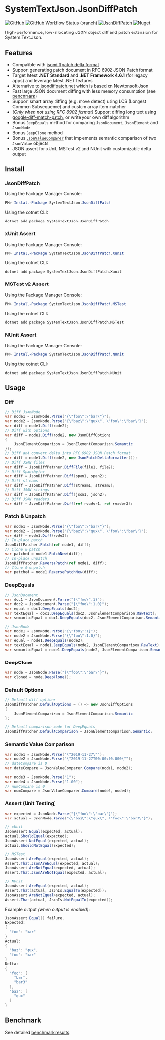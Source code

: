 # SystemTextJson.JsonDiffPatch

![GitHub](https://img.shields.io/github/license/weichch/system-text-json-jsondiffpatch?color=blueviolet) ![GitHub Workflow Status (branch)](https://img.shields.io/github/actions/workflow/status/weichch/system-text-json-jsondiffpatch/build-and-test.yaml?branch=main) [![JsonDiffPatch](https://img.shields.io/nuget/vpre/SystemTextJson.JsonDiffPatch?style=flat)](https://www.nuget.org/packages/SystemTextJson.JsonDiffPatch/) ![Nuget](https://img.shields.io/nuget/dt/SystemTextJson.JsonDiffPatch?color=important)

High-performance, low-allocating JSON object diff and patch extension for System.Text.Json.

## Features

- Compatible with [jsondiffpatch delta format](https://github.com/benjamine/jsondiffpatch/blob/master/docs/deltas.md)
- Support generating patch document in RFC 6902 JSON Patch format
- Target latest **.NET Standard** and **.NET Framework 4.6.1** (for legacy apps) and leverage latest .NET features
- Alternative to [jsondiffpatch.net](https://github.com/wbish/jsondiffpatch.net) which is based on Newtonsoft.Json
- Fast large JSON document diffing with less memory consumption (see [benchmark](https://github.com/weichch/system-text-json-jsondiffpatch/blob/main/Benchmark.md))
- Support smart array diffing (e.g. move detect) using LCS (Longest Common Subsequence) and custom array item matcher
- _(Only when not using RFC 6902 format)_ Support diffing long text using [google-diff-match-patch](http://code.google.com/p/google-diff-match-patch/), or write your own diff algorithm
- Bonus `DeepEquals` method for comparing `JsonDocument`, `JsonElement` and `JsonNode`
- Bonus `DeepClone` method
- Bonus [`JsonValueComparer`](https://github.com/weichch/system-text-json-jsondiffpatch/blob/main/src/SystemTextJson.JsonDiffPatch/JsonValueComparer.cs) that implements semantic comparison of two `JsonValue` objects
- JSON assert for xUnit, MSTest v2 and NUnit with customizable delta output

## Install

### JsonDiffPatch

Using the Package Manager Console:

```powershell
PM> Install-Package SystemTextJson.JsonDiffPatch
```

Using the dotnet CLI:

```batch
dotnet add package SystemTextJson.JsonDiffPatch
```

### xUnit Assert

Using the Package Manager Console:

```powershell
PM> Install-Package SystemTextJson.JsonDiffPatch.Xunit
```

Using the dotnet CLI:

```batch
dotnet add package SystemTextJson.JsonDiffPatch.Xunit
```

### MSTest v2 Assert

Using the Package Manager Console:

```powershell
PM> Install-Package SystemTextJson.JsonDiffPatch.MSTest
```

Using the dotnet CLI:

```batch
dotnet add package SystemTextJson.JsonDiffPatch.MSTest
```

### NUnit Assert

Using the Package Manager Console:

```powershell
PM> Install-Package SystemTextJson.JsonDiffPatch.NUnit
```

Using the dotnet CLI:

```batch
dotnet add package SystemTextJson.JsonDiffPatch.NUnit
```

## Usage

### Diff

```csharp
// Diff JsonNode
var node1 = JsonNode.Parse("{\"foo\":\"bar\"}");
var node2 = JsonNode.Parse("{\"baz\":\"qux\", \"foo\":\"bar\"}");
var diff = node1.Diff(node2);
// Diff with options
var diff = node1.Diff(node2, new JsonDiffOptions
{
    JsonElementComparison = JsonElementComparison.Semantic
});
// Diff and convert delta into RFC 6902 JSON Patch format
var diff = node1.Diff(node2, new JsonPatchDeltaFormatter());
// Diff JSON files
var diff = JsonDiffPatcher.DiffFile(file1, file2);
// Diff Span<byte>
var diff = JsonDiffPatcher.Diff(span1, span2);
// Diff streams
var diff = JsonDiffPatcher.Diff(stream1, stream2);
// Diff JSON strings
var diff = JsonDiffPatcher.Diff(json1, json2);
// Diff JSON readers
var diff = JsonDiffPatcher.Diff(ref reader1, ref reader2);
```

### Patch & Unpatch

```csharp
var node1 = JsonNode.Parse("{\"foo\":\"bar\"}");
var node2 = JsonNode.Parse("{\"baz\":\"qux\", \"foo\":\"bar\"}");
var diff = node1.Diff(node2);
// In-place patch
JsonDiffPatcher.Patch(ref node1, diff);
// Clone & patch
var patched = node1.PatchNew(diff);
// In-place unpatch
JsonDiffPatcher.ReversePatch(ref node1, diff);
// Clone & unpatch
var patched = node1.ReversePatchNew(diff);
```

### DeepEquals

```csharp
// JsonDocument
var doc1 = JsonDocument.Parse("{\"foo\":1}");
var doc2 = JsonDocument.Parse("{\"foo\":1.0}");
var equal = doc1.DeepEquals(doc2);
var textEqual = doc1.DeepEquals(doc2, JsonElementComparison.RawText);
var semanticEqual = doc1.DeepEquals(doc2, JsonElementComparison.Semantic);

// JsonNode
var node1 = JsonNode.Parse("{\"foo\":1}");
var node2 = JsonNode.Parse("{\"foo\":1.0}");
var equal = node1.DeepEquals(node2);
var textEqual = node1.DeepEquals(node2, JsonElementComparison.RawText);
var semanticEqual = node1.DeepEquals(node2, JsonElementComparison.Semantic);
```

### DeepClone

```csharp
var node = JsonNode.Parse("{\"foo\":\"bar\"}");
var cloned = node.DeepClone();
```

### Default Options

```csharp
// Default diff options
JsonDiffPatcher.DefaultOptions = () => new JsonDiffOptions
{
    JsonElementComparison = JsonElementComparison.Semantic
};

// Default comparison mode for DeepEquals
JsonDiffPatcher.DefaultComparison = JsonElementComparison.Semantic;
```

### Semantic Value Comparison

```csharp
var node1 = JsonNode.Parse("\"2019-11-27\"");
var node2 = JsonNode.Parse("\"2019-11-27T00:00:00.000\"");
// dateCompare is 0
var dateCompare = JsonValueComparer.Compare(node1, node2);

var node3 = JsonNode.Parse("1");
var node4 = JsonNode.Parse("1.00");
// numCompare is 0
var numCompare = JsonValueComparer.Compare(node3, node4);
```

### Assert (Unit Testing)

```csharp
var expected = JsonNode.Parse("{\"foo\":\"bar\"}");
var actual = JsonNode.Parse("{\"baz\":\"qux\", \"foo\":\"bar3\"}");

// xUnit
JsonAssert.Equal(expected, actual);
actual.ShouldEqual(expected);
JsonAssert.NotEqual(expected, actual);
actual.ShouldNotEqual(expected);

// MSTest
JsonAssert.AreEqual(expected, actual);
Assert.That.JsonAreEqual(expected, actual);
JsonAssert.AreNotEqual(expected, actual);
Assert.That.JsonAreNotEqual(expected, actual);

// NUnit
JsonAssert.AreEqual(expected, actual);
Assert.That(actual, JsonIs.EqualTo(expected));
JsonAssert.AreNotEqual(expected, actual);
Assert.That(actual, JsonIs.NotEqualTo(expected));
```

Example output _(when output is enabled)_:

```csharp
JsonAssert.Equal() failure.
Expected:
{
  "foo": "bar"
}
Actual:
{
  "baz": "qux",
  "foo": "bar"
}
Delta:
{
  "foo": [
    "bar",
    "bar3"
  ],
  "baz": [
    "qux"
  ]
}
```

## Benchmark

See detailed [benchmark results](https://github.com/weichch/system-text-json-jsondiffpatch/blob/main/Benchmark.md).
